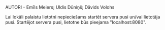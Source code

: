 AUTORI - Emīls Meiers; Uldis Dūniņš; Dāvids Volohs

Lai lokāli palaistu lietotni nepieciešams startēt servera pusi un/vai lietotāja pusi.
Startējot servera pusi, lietotne būs pieejama "localhost:8080".
